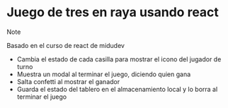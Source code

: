 # Juego de tres en raya usando react

>[!NOTE]
>Basado en el curso de react de midudev

- Cambia el estado de cada casilla para mostrar el icono del jugador de turno
- Muestra un modal al terminar el juego, diciendo quien gana
- Salta confetti al mostrar el ganador
- Guarda el estado del tablero en el almacenamiento local y lo borra al terminar el juego
